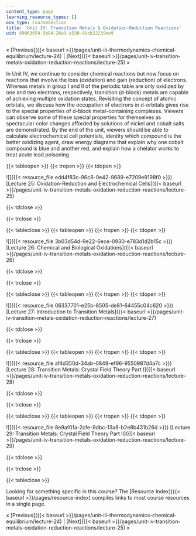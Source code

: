 ```yaml
---
content_type: page
learning_resource_types: []
ocw_type: CourseSection
title: 'Unit IV: Transition Metals & Oxidation-Reduction Reactions'
uid: 89863654-3b84-26a3-a530-91cb22239ee9
---
```


« [Previous]({{< baseurl >}}/pages/unit-iii-thermodynamics-chemical-equilibrium/lecture-24) | [Next]({{< baseurl >}}/pages/unit-iv-transition-metals-oxidation-reduction-reactions/lecture-25) »

In Unit IV, we continue to consider chemical reactions but now focus on reactions that involve the loss (oxidation) and gain (reduction) of electrons. Whereas metals in group I and II of the periodic table are only oxidized by one and two electrons, respectively, transition (d-block) metals are capable of achieving multiple oxidation states. Revisiting the concept of atomic orbitals, we discuss how the occupation of electrons in d-orbitals gives rise to the special properties of d-block metal-containing complexes. Viewers can observe some of these special properties for themselves as spectacular color changes afforded by solutions of nickel and cobalt salts are demonstrated. By the end of the unit, viewers should be able to calculate electrochemical cell potentials, identity which compound is the better oxidizing agent, draw energy diagrams that explain why one cobalt compound is blue and another red, and explain how a chelator works to treat acute lead poisoning.

{{< tableopen >}}
{{< tropen >}}
{{< tdopen >}}


![]({{< resource_file edd4f83c-96c8-0e42-9689-e7209e9198f0 >}}) [Lecture 25: Oxidation-Reduction and Electrochemical Cells]({{< baseurl >}}/pages/unit-iv-transition-metals-oxidation-reduction-reactions/lecture-25)


{{< tdclose >}}

{{< trclose >}}

{{< tableclose >}}
{{< tableopen >}}
{{< tropen >}}
{{< tdopen >}}


![]({{< resource_file 3b03d54d-9e22-6ece-0930-e783d1d2b15c >}}) [Lecture 26: Chemical and Biological Oxidations]({{< baseurl >}}/pages/unit-iv-transition-metals-oxidation-reduction-reactions/lecture-26)


{{< tdclose >}}

{{< trclose >}}

{{< tableclose >}}
{{< tableopen >}}
{{< tropen >}}
{{< tdopen >}}


![]({{< resource_file 06337701-e25b-8505-de81-64455c04c620 >}}) [Lecture 27: Introduction to Transition Metals]({{< baseurl >}}/pages/unit-iv-transition-metals-oxidation-reduction-reactions/lecture-27)


{{< tdclose >}}

{{< trclose >}}

{{< tableclose >}}
{{< tableopen >}}
{{< tropen >}}
{{< tdopen >}}


![]({{< resource_file af4d350d-34ab-0849-ef96-9550987d4a7c >}}) [Lecture 28: Transition Metals: Crystal Field Theory Part I]({{< baseurl >}}/pages/unit-iv-transition-metals-oxidation-reduction-reactions/lecture-28)


{{< tdclose >}}

{{< trclose >}}

{{< tableclose >}}
{{< tableopen >}}
{{< tropen >}}
{{< tdopen >}}


![]({{< resource_file 8e9af01a-2cfe-9dbc-13a8-b2e8b431b26d >}}) [Lecture 29: Transition Metals: Crystal Field Theory Part II]({{< baseurl >}}/pages/unit-iv-transition-metals-oxidation-reduction-reactions/lecture-29)


{{< tdclose >}}

{{< trclose >}}

{{< tableclose >}}

Looking for something specific in this course? The [Resource Index]({{< baseurl >}}/pages/resource-index) compiles links to most course resources in a single page.

« [Previous]({{< baseurl >}}/pages/unit-iii-thermodynamics-chemical-equilibrium/lecture-24) | [Next]({{< baseurl >}}/pages/unit-iv-transition-metals-oxidation-reduction-reactions/lecture-25) »